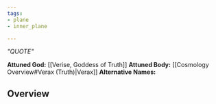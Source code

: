 ```yaml
---
tags:
- plane
- inner_plane

---
```

*"QUOTE"*

**Attuned God:** [[Verise, Goddess of Truth]]
**Attuned Body:** [[Cosmology Overview#Verax (Truth)|Verax]]
**Alternative Names:** 
## Overview